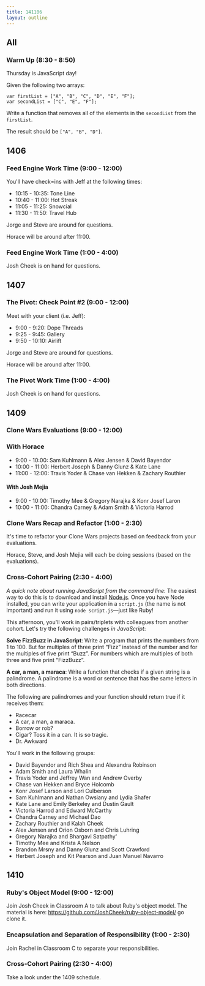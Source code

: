 ```yaml
---
title: 141106
layout: outline
---
```


## All

### Warm Up (8:30 - 8:50)

Thursday is JavaScript day!

Given the following two arrays:

```
var firstList = ["A", "B", "C", "D", "E", "F"];
var secondList = ["C", "E", "F"];
```

Write a function that removes all of the elements in the `secondList` from the `firstList`.

The result should be `["A", "B", "D"]`.

## 1406

### Feed Engine Work Time (9:00 - 12:00)

You'll have check=ins with Jeff at the following times:

* 10:15 - 10:35: Tone Line
* 10:40 - 11:00: Hot Streak
* 11:05 - 11:25: Snowcial
* 11:30 - 11:50: Travel Hub

Jorge and Steve are around for questions.

Horace will be around after 11:00.

### Feed Engine Work Time (1:00 - 4:00)

Josh Cheek is on hand for questions.

## 1407

### The Pivot: Check Point #2 (9:00 - 12:00)

Meet with your client (i.e. Jeff):

* 9:00 - 9:20: Dope Threads
* 9:25 - 9:45: Gallery
* 9:50 - 10:10: Airlift

Jorge and Steve are around for questions.

Horace will be around after 11:00.

### The Pivot Work Time (1:00 - 4:00)

Josh Cheek is on hand for questions.

## 1409

### Clone Wars Evaluations (9:00 - 12:00)

### With Horace

* 9:00 - 10:00: Sam Kuhlmann & Alex Jensen & David Bayendor
* 10:00 - 11:00: Herbert Joseph & Danny Glunz & Kate Lane
* 11:00 - 12:00: Travis Yoder & Chase van Hekken & Zachary Routhier

#### With Josh Mejia

* 9:00 - 10:00: Timothy Mee & Gregory Narajka & Konr Josef Laron
* 10:00 - 11:00: Chandra Carney & Adam Smith & Victoria Harrod

### Clone Wars Recap and Refactor (1:00 - 2:30)

It's time to refactor your Clone Wars projects based on feedback from your evaluations.

Horace, Steve, and Josh Mejia will each be doing sessions (based on the evaluations).

### Cross-Cohort Pairing (2:30 - 4:00)

*A quick note about running JavaScript from the command line*: The easiest way to do this is to download and install [Node.js](http://nodejs.org/). Once you have Node installed, you can write your application in a `script.js` (the name is not important) and run it using `node script.js`—just like Ruby!

This afternoon, you'll work in pairs/triplets with colleagues from another cohort. Let's try the following challenges *in JavaScript*:

**Solve FizzBuzz in JavaScript**: Write a program that prints the numbers from 1 to 100. But for multiples of three print “Fizz” instead of the number and for the multiples of five print “Buzz”. For numbers which are multiples of both three and five print “FizzBuzz”.

**A car, a man, a maraca**: Write a function that checks if a given string is a palindrome. A palindrome is a word or sentence that has the same letters in both directions.

The following are palindromes and your function should return true if it receives them:

* Racecar
* A car, a man, a maraca.
* Borrow or rob?
* Cigar? Toss it in a can. It is so tragic.
* Dr. Awkward

You'll work in the following groups:

* David Bayendor and Rich Shea and Alexandra Robinson
* Adam Smith and Laura Whalin
* Travis Yoder and Jeffrey Wan and Andrew Overby
* Chase van Hekken and Bryce Holcomb
* Konr Josef Larson and Lori Culberson
* Sam Kuhlmann and Nathan Owsiany and Lydia Shafer
* Kate Lane and Emily Berkeley and Dustin Gault
* Victoria Harrod and Edward McCarthy
* Chandra Carney and Michael Dao
* Zachary Routhier and Kalah Cheek
* Alex Jensen and Orion Osborn and Chris Luhring
* Gregory Narajka and Bhargavi Satpathy'
* Timothy Mee and Krista A Nelson
* Brandon Mrsny and Danny Glunz and Scott Crawford
* Herbert Joseph and Kit Pearson and Juan Manuel Navarro

## 1410

### Ruby's Object Model (9:00 - 12:00)

Join Josh Cheek in Classroom A to talk about Ruby's object model. The material is here: https://github.com/JoshCheek/ruby-object-model/ go clone it.

### Encapsulation and Separation of Responsibility (1:00 - 2:30)

Join Rachel in Classroom C to separate your responsibilities.

### Cross-Cohort Pairing (2:30 - 4:00)

Take a look under the 1409 schedule.
